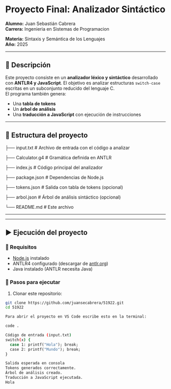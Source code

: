 # Proyecto Final: Analizador Sintáctico

**Alumno:** Juan Sebastián Cabrera  
**Carrera:** Ingenieria en Sistemas de Programacion

**Materia:** Sintaxis y Semántica de los Lenguajes  
**Año:** 2025  

---

## 🧠 Descripción

Este proyecto consiste en un **analizador léxico y sintáctico** desarrollado con **ANTLR4 y JavaScript**. El objetivo es analizar estructuras `switch-case` escritas en un subconjunto reducido del lenguaje C.  
El programa también genera:
- Una **tabla de tokens**
- Un **árbol de análisis**
- Una **traducción a JavaScript** con ejecución de instrucciones

---

## 📁 Estructura del proyecto

├── input.txt # Archivo de entrada con el código a analizar

├── Calculator.g4 # Gramática definida en ANTLR

├── index.js # Código principal del analizador

├── package.json # Dependencias de Node.js

├── tokens.json # Salida con tabla de tokens (opcional)

├── arbol.json # Árbol de análisis sintáctico (opcional)

└── README.md # Este archivo

---



---

## ▶️ Ejecución del proyecto

### 🔧 Requisitos

- [Node.js](https://nodejs.org) instalado
- ANTLR4 configurado (descargar de [antlr.org](https://www.antlr.org/))
- Java instalado (ANTLR necesita Java)

### 📌 Pasos para ejecutar

1. Clonar este repositorio:

```bash
git clone https://github.com/juansecabrera/51922.git
cd 51922

Para abrir el proyecto en VS Code escribe esto en la terminal:

code .

Código de entrada (input.txt)
switch(x) {
  case 1: printf("Hola"); break;
  case 2: printf("Mundo"); break;
}

Salida esperada en consola
Tokens generados correctamente.
Árbol de análisis creado.
Traducción a JavaScript ejecutada.
Hola





